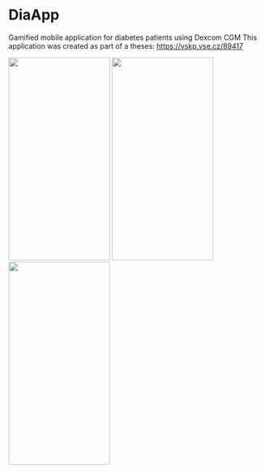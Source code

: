 # DiaApp

Gamified mobile application for diabetes patients using Dexcom CGM
This application was created as part of a theses: https://vskp.vse.cz/89417



<img src="https://github.com/racj01/DiaApp/assets/57296104/2a2cf946-70aa-4bee-8bd4-54ac984c478f" width="200" height="400" />

<img src="https://github.com/racj01/DiaApp/assets/57296104/0cba2db8-19cf-4043-8814-72fd83455327" width="200" height="400" />

<img src="https://github.com/racj01/DiaApp/assets/57296104/3cc3107a-c52d-4e62-bcad-f8b919aab0d9" width="200" height="400" />
